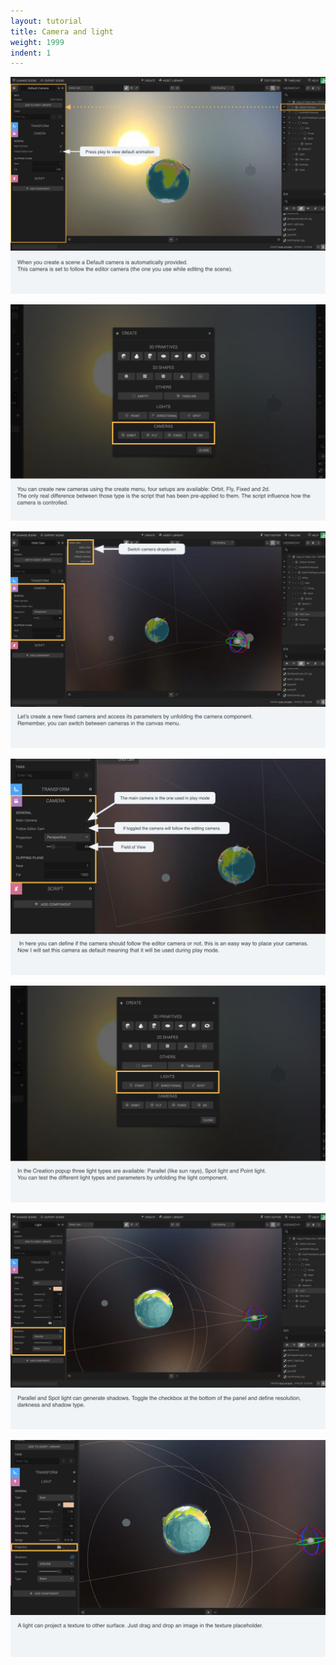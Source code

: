 ```yaml
---
layout: tutorial
title: Camera and light
weight: 1999
indent: 1
---
```


![](CameraLight-storyboard.001.jpg)

![](CameraLight-storyboard.002.jpg)

![](CameraLight-storyboard.003.jpg)

![](CameraLight-storyboard.004.jpg)

![](CameraLight-storyboard.005.jpg)

![](CameraLight-storyboard.006.jpg)

![](CameraLight-storyboard.007.jpg)